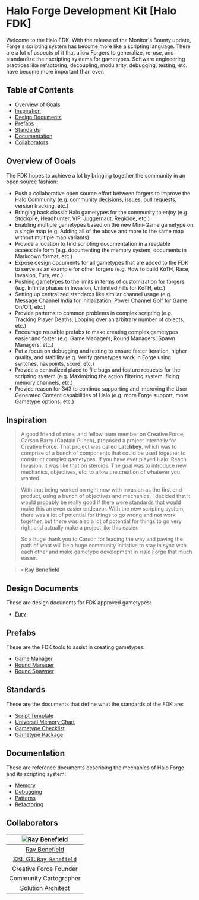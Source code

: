 # Halo Forge Development Kit [Halo FDK]

Welcome to the Halo FDK. With the release of the Monitor's Bounty update,
Forge's scripting system has become more like a scripting language. There are a
lot of aspects of it that allow Forgers to generalize, re-use, and standardize
their scripting systems for gametypes. Software engineering practices like
refactoring, decoupling, modularity, debugging, testing, etc. have become more
important than ever.


## Table of Contents

 - [Overview of Goals](#overview-of-goals)
 - [Inspiration](#inspiration)
 - [Design Documents](#design-documents)
 - [Prefabs](#prefabs)
 - [Standards](#standards)
 - [Documentation](#documentation)
 - [Collaborators](#collaborators)

## Overview of Goals

The FDK hopes to achieve a lot by bringing together the community in an open
source fashion:

 - Push a collaborative open source effort between forgers to improve the Halo
   Community (e.g. community decisions, issues, pull requests, version
tracking, etc.)
 - Bringing back classic Halo gametypes for the community to enjoy (e.g.
   Stockpile, Headhunter, VIP, Juggernaut, Regicide, etc.)
 - Enabling multiple gametypes based on the new Mini-Game gametype on a single
   map (e.g. Adding all of the above and more to the same map without multiple
map variants)
 - Provide a location to find scripting documentation in a readable accessible
   form (e.g. documenting the memory system, documents in Markdown format,
etc.)
 - Expose design documents for all gametypes that are added to the FDK to serve
   as an example for other forgers (e.g. How to build KoTH, Race, Invasion,
Fury, etc.)
 - Pushing gametypes to the limits in terms of customization for forgers (e.g.
   Infinite phases in Invasion, Unlimited hills for KoTH, etc.)
 - Setting up centralized standards like similar channel usage (e.g. Message
   Channel India for Initialization, Power Channel Golf for Game On/Off, etc.)
 - Provide patterns to common problems in complex scripting (e.g. Tracking
   Player Deaths, Looping over an arbitrary number of objects, etc.)
 - Encourage reusable prefabs to make creating complex gametypes easier and
   faster (e.g. Game Managers, Round Managers, Spawn Managers, etc.)
 - Put a focus on debugging and testing to ensure faster iteration, higher
   quality, and stability (e.g. Verify gametypes work in Forge using switches,
navpoints, score, etc.)
 - Provide a centralized place to file bugs and feature requests for the
   scripting system (e.g. Maximizing the action filtering system, fixing memory
channels, etc.)
 - Provide reason for 343 to continue supporting and improving the User
   Generated Content capabilities of Halo (e.g. more Forge support, more
Gametype options, etc.)


## Inspiration

> A good friend of mine, and fellow team member on Creative Force, Carson Barry
> (Captain Punch), proposed a project internally for Creative Force. That
> project was called **Latchkey**, which was to comprise of a bunch of
> components that could be used together to construct complex gametypes. If you
> have ever played Halo: Reach Invasion, it was like that on steroids. The goal
> was to introduce new mechanics, objectives, etc. to allow the creation of
> whatever you wanted.

> With that being worked on right now with Invasion as the first end product,
> using a bunch of objectives and mechanics, I decided that it would probably be
> really good if there were standards that would make this an even easier
> endeavor. With the new scripting system, there was a lot of potential for
> things to go wrong and not work together, but there was also a lot of potential
> for things to go very right and actually make a project like this easier.

> So a huge thank you to Carson for leading the way and paving the path of what
> will be a huge community initiative to stay in sync with each other and make
> gametype development in Halo Forge that much easier.

> **- Ray Benefield**



## Design Documents

These are design docunents for FDK approved gametypes:

 - [Fury](design-docs/fury.hs.md)


## Prefabs

These are the FDK tools to assist in creating gametypes:

 - [Game Manager](prefabs/game-manager.hs.md)
 - [Round Manager](prefabs/round-manager.hs.md)
 - [Round Spawner](prefabs/round-spawner.hs.md)


## Standards

These are the documents that define what the standards of the FDK are:

 - [Script Template](standards/haloscript-template.hs.md)
 - [Universal Memory Chart](standards/universal-memory-chart.hs.md)
 - [Gametype Checklist](standards/gametype-checklist.hs.md)
 - [Gametype Package](standards/gametype-package.hs.md)


## Documentation

These are reference documents describing the mechanics of Halo Forge and its
scripting system:

 - [Memory](docs/memory.hs.md)
 - [Debugging](docs/debugging.hs.md)
 - [Patterns](docs/patterns.hs.md)
 - [Refactoring](docs/refactoring.hs.md)


## Collaborators

|[![Ray Benefield](http://gravatar.com/avatar/e931b13306ea1022549766266727f789?s=144)](https://github.com/RayBenefield) |
|:---:|
| [Ray Benefield](https://github.com/RayBenefield) |
| [XBL GT: `Ray Benefield`](https://account.xbox.com/en-US/Profile?GamerTag=Ray%20Benefield) |
| Creative Force Founder |
| Community Cartographer |
| [Solution Architect](https://en.wikipedia.org/wiki/Solution_architect) |

